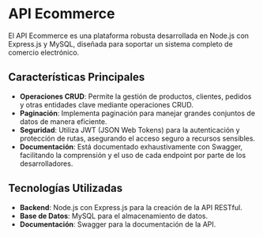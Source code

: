 # API Ecommerce

El API Ecommerce es una plataforma robusta desarrollada en Node.js con Express.js y MySQL, diseñada para soportar un sistema completo de comercio electrónico.

## Características Principales

- **Operaciones CRUD**: Permite la gestión de productos, clientes, pedidos y otras entidades clave mediante operaciones CRUD.
- **Paginación**: Implementa paginación para manejar grandes conjuntos de datos de manera eficiente.
- **Seguridad**: Utiliza JWT (JSON Web Tokens) para la autenticación y protección de rutas, asegurando el acceso seguro a recursos sensibles.
- **Documentación**: Está documentado exhaustivamente con Swagger, facilitando la comprensión y el uso de cada endpoint por parte de los desarrolladores.

## Tecnologías Utilizadas

- **Backend**: Node.js con Express.js para la creación de la API RESTful.
- **Base de Datos**: MySQL para el almacenamiento de datos.
- **Documentación**: Swagger para la documentación de la API.
